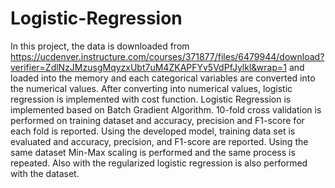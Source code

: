 # Logistic-Regression
In this project, the data is downloaded from https://ucdenver.instructure.com/courses/371877/files/6479944/download?verifier=ZdlNzJMzusgMqyzxUbt7uM4ZKAPFYv5VdPfJylkl&wrap=1 and loaded into the memory and each categorical variables are converted into the numerical values. After converting into numerical values, logistic regression is implemented with cost function. Logistic Regression is implemented based on Batch Gradient Algorithm. 10-fold cross validation is performed on training dataset and accuracy, precision and F1-score for each fold is reported. Using the developed model, training data set is evaluated and accuracy, precision, and F1-score are reported. Using the same dataset Min-Max scaling is performed and the same process is repeated. Also with the regularized logistic regression is also performed with the dataset. 

